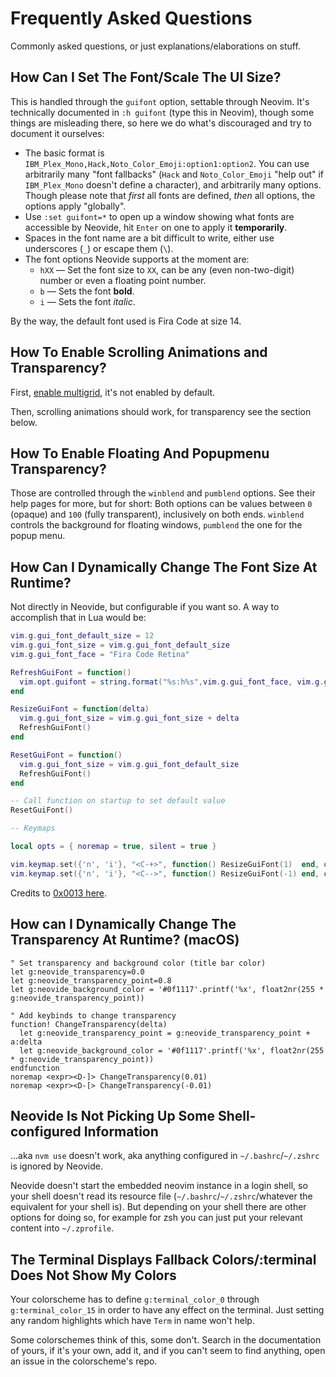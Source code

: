# Frequently Asked Questions

Commonly asked questions, or just explanations/elaborations on stuff.

## How Can I Set The Font/Scale The UI Size?

This is handled through the `guifont` option, settable through Neovim. It's technically documented
in `:h guifont` (type this in Neovim), though some things are misleading there, so here we do what's
discouraged and try to document it ourselves:

- The basic format is `IBM_Plex_Mono,Hack,Noto_Color_Emoji:option1:option2`. You can use arbitrarily
  many "font fallbacks" (`Hack` and `Noto_Color_Emoji` "help out" if `IBM_Plex_Mono` doesn't define
  a character), and arbitrarily many options. Though please note that _first_ all fonts are defined,
  _then_ all options, the options apply "globally".
- Use `:set guifont=*` to open up a window showing what fonts are accessible by Neovide, hit `Enter`
  on one to apply it **temporarily**.
- Spaces in the font name are a bit difficult to write, either use underscores (`_`) or escape them
  (`\`).
- The font options Neovide supports at the moment are:
  - `hXX` — Set the font size to `XX`, can be any (even non-two-digit) number or even a floating
    point number.
  - `b` — Sets the font **bold**.
  - `i` — Sets the font _italic_.

By the way, the default font used is Fira Code at size 14.

## How To Enable Scrolling Animations and Transparency?

First, [enable multigrid](command-line-reference.md#multigrid), it's not enabled by default.

Then, scrolling animations should work, for transparency see the section below.

## How To Enable Floating And Popupmenu Transparency?

Those are controlled through the `winblend` and `pumblend` options. See their help pages for more,
but for short: Both options can be values between `0` (opaque) and `100` (fully transparent),
inclusively on both ends. `winblend` controls the background for floating windows, `pumblend` the
one for the popup menu.

## How Can I Dynamically Change The Font Size At Runtime?

Not directly in Neovide, but configurable if you want so. A way to accomplish that in Lua would be:

```lua
vim.g.gui_font_default_size = 12
vim.g.gui_font_size = vim.g.gui_font_default_size
vim.g.gui_font_face = "Fira Code Retina"

RefreshGuiFont = function()
  vim.opt.guifont = string.format("%s:h%s",vim.g.gui_font_face, vim.g.gui_font_size)
end

ResizeGuiFont = function(delta)
  vim.g.gui_font_size = vim.g.gui_font_size + delta
  RefreshGuiFont()
end

ResetGuiFont = function()
  vim.g.gui_font_size = vim.g.gui_font_default_size
  RefreshGuiFont()
end

-- Call function on startup to set default value
ResetGuiFont()

-- Keymaps

local opts = { noremap = true, silent = true }

vim.keymap.set({'n', 'i'}, "<C-+>", function() ResizeGuiFont(1)  end, opts)
vim.keymap.set({'n', 'i'}, "<C-->", function() ResizeGuiFont(-1) end, opts)
```

Credits to [0x0013 here](https://github.com/neovide/neovide/issues/1301#issuecomment-1119370546).

## How can I Dynamically Change The Transparency At Runtime? (macOS)

```vim
" Set transparency and background color (title bar color)
let g:neovide_transparency=0.0
let g:neovide_transparency_point=0.8
let g:neovide_background_color = '#0f1117'.printf('%x', float2nr(255 * g:neovide_transparency_point))

" Add keybinds to change transparency
function! ChangeTransparency(delta)
  let g:neovide_transparency_point = g:neovide_transparency_point + a:delta
  let g:neovide_background_color = '#0f1117'.printf('%x', float2nr(255 * g:neovide_transparency_point))
endfunction
noremap <expr><D-]> ChangeTransparency(0.01)
noremap <expr><D-[> ChangeTransparency(-0.01)
```

## Neovide Is Not Picking Up Some Shell-configured Information

...aka `nvm use` doesn't work, aka anything configured in `~/.bashrc`/`~/.zshrc`
is ignored by Neovide.

Neovide doesn't start the embedded neovim instance in a login shell, so your
shell doesn't read its resource file (`~/.bashrc`/`~/.zshrc`/whatever the
equivalent for your shell is). But depending on your shell there are other
options for doing so, for example for zsh you can just put your relevant content
into `~/.zprofile`.

## The Terminal Displays Fallback Colors/:terminal Does Not Show My Colors

Your colorscheme has to define `g:terminal_color_0` through
`g:terminal_color_15` in order to have any effect on the terminal. Just setting
any random highlights which have `Term` in name won't help.

Some colorschemes think of this, some don't. Search in the documentation of
yours, if it's your own, add it, and if you can't seem to find anything, open an
issue in the colorscheme's repo.

